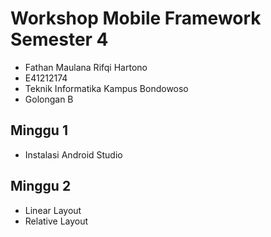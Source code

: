 # Workshop Mobile Framework Semester 4

- Fathan Maulana Rifqi Hartono
- E41212174
- Teknik Informatika Kampus Bondowoso
- Golongan B

## Minggu 1
- Instalasi Android Studio

## Minggu 2
- Linear Layout
- Relative Layout
